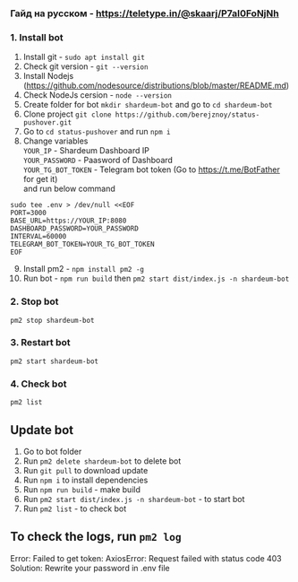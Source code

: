### Гайд на русском - https://teletype.in/@skaarj/P7aI0FoNjNh

### 1. Install bot 

1. Install git - `sudo apt install git`
2. Check git version - `git --version`
3. Install Nodejs (https://github.com/nodesource/distributions/blob/master/README.md)
4. Check NodeJs cersion - `node --version`
5. Create folder for bot `mkdir shardeum-bot` and go to `cd shardeum-bot`
6. Clone project `git clone https://github.com/berejznoy/status-pushover.git`
7. Go to `cd status-pushover` and run `npm i`
8. Change variables\
   `YOUR_IP` - Shardeum Dashboard IP\
   `YOUR_PASSWORD` - Paasword of Dashboard\
   `YOUR_TG_BOT_TOKEN` - Telegram bot token (Go to https://t.me/BotFather for get it) \
   and run below command
```
sudo tee .env > /dev/null <<EOF
PORT=3000
BASE_URL=https://YOUR_IP:8080
DASHBOARD_PASSWORD=YOUR_PASSWORD
INTERVAL=60000
TELEGRAM_BOT_TOKEN=YOUR_TG_BOT_TOKEN
EOF
```
9. Install pm2 - `npm install pm2 -g`
10. Run bot - `npm run build` then `pm2 start dist/index.js -n shardeum-bot`

### 2. Stop bot
   `pm2 stop shardeum-bot`

### 3. Restart bot 
   `pm2 start shardeum-bot`
   
### 4. Check bot
   `pm2 list` 

   
## Update bot
1. Go to bot folder
2. Run `pm2 delete shardeum-bot` to delete bot
3. Run `git pull` to download update
4. Run `npm i` to install dependencies
5. Run `npm run build` - make build
6. Run `pm2 start dist/index.js -n shardeum-bot` - to start bot
7. Run `pm2 list` - to check bot

## To check the logs, run  `pm2 log` 

Error: Failed to get token: AxiosError: Request failed with status code 403
Solution: Rewrite your password in .env file
